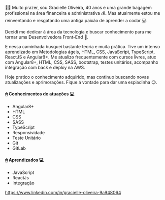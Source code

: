 


🙆🏾‍ Muito prazer, sou Gracielle Oliveira, 40 anos e uma grande bagagem profissional na área financeira e administrativa 💰. Mas atualmente estou me reinventando e resgatando uma antiga paixão de aprender a codar 💻.

Decidi me dedicar á área da tecnologia e buscar conhecimento para me tornar uma Desenvolvedora Front-End 🚀.

E nessa caminhada busquei bastante teoria e muita prática. Tive um intenso aprendizado em Metodologias ágeis, HTML, CSS, JavaScript,  TypeScript, ReactJS e
Angular8+. Me atualizo frequentemente com cursos livres, atuo com Angular8+, HTML, CSS, SASS, bootstrap, testes unitários, acompanho integração com back e deploy na AWS.

Hoje pratico o conhecimento adquirido, mas continuo buscando novas atualizações e aprimorações. Fique á vontade para dar uma espiadinha 😉.


 #### 🖱 **Conhecimentos de atuações** 💻

- Angular8+
- HTML
- CSS
- SASS
- TypeScript
- Responsividade
- Teste Unitário
- Git
- GitLab

#### 🖱 **Aprendizados** 💻

- JavaScript
- ReactJs
- Integração

https://www.linkedin.com/in/gracielle-oliveira-9a948064
